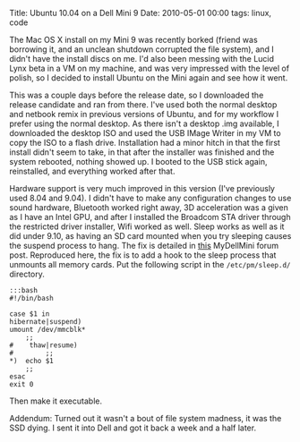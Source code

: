 Title: Ubuntu 10.04 on a Dell Mini 9
Date: 2010-05-01 00:00
tags: linux, code

The Mac OS X install on my Mini 9 was recently borked (friend was borrowing it,
and an unclean shutdown corrupted the file system), and I didn't have the
install discs on me. I'd also been messing with the Lucid Lynx beta in a VM on
my machine, and was very impressed with the level of polish, so I decided to
install Ubuntu on the Mini again and see how it went.
<!--more-->
This was a couple days before the release date, so I downloaded the release
candidate and ran from there. I've used both the normal desktop and netbook
remix in previous versions of Ubuntu, and for my workflow I prefer using the 
normal desktop. As there isn't a desktop .img available, I downloaded the
desktop ISO and used the USB IMage Writer in my VM to copy the ISO to a flash
drive. Installation had a minor hitch in that the first install didn't seem to 
take, in that after the installer was finished and the system rebooted, nothing
showed up. I booted to the USB stick again, reinstalled, and everything worked 
after that.

Hardware support is very much improved in this version (I've previously used
8.04 and 9.04). I didn't have to make any configuration changes to use sound
hardware, Bluetooth 
worked right away, 3D acceleration was a given as I have an Intel GPU, and
after I installed the Broadcom STA driver through the restricted driver 
installer, Wifi worked as well. Sleep works as well as it did under 9.10, as
having an SD card mounted when you try sleeping causes the suspend process to
hang. The fix is detailed in [this][fix] MyDellMini forum post. Reproduced
here, the fix is to add a hook to the sleep process that unmounts all memory
cards. Put the following script in the `/etc/pm/sleep.d/` directory.  

    :::bash
    #!/bin/bash
    
    case $1 in
    hibernate|suspend)
    umount /dev/mmcblk*
        ;;
    #    thaw|resume)
    #        ;;
    *)  echo $1
        ;;
    esac
    exit 0

Then make it executable.

[fix]: http://www.mydellmini.com/forum/ubuntu-netbook-remix/14722-suspend-hibernate-mini-9-broken-3.html#post143677

Addendum: Turned out it wasn't a bout of file system madness, it was the SSD dying.
 I sent it into Dell and got it back a week and a half later.
